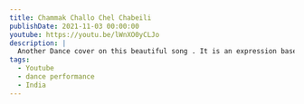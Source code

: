 ```yaml
---
title: Chammak Challo Chel Chabeili
publishDate: 2021-11-03 00:00:00
youtube: https://youtu.be/lWnXO0yCLJo
description: |
  Another Dance cover on this beautiful song . It is an expression based choreography.
tags:
  - Youtube
  - dance performance
  - India
---
```

